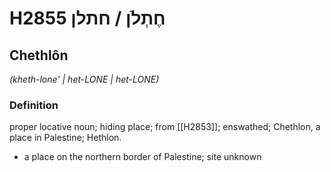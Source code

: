 # H2855 חֶתְלֹן / חתלן

## Chethlôn

_(kheth-lone' | het-LONE | het-LONE)_

### Definition

proper locative noun; hiding place; from [[H2853]]; enswathed; Chethlon, a place in Palestine; Hethlon.

- a place on the northern border of Palestine; site unknown
